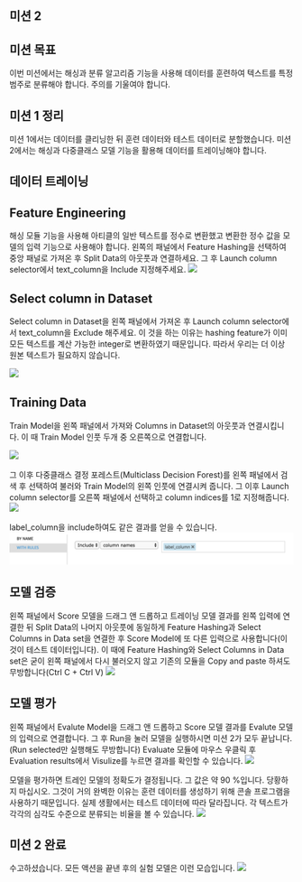 

## 미션 2
## 미션 목표
이번 미션에서는 해싱과 분류 알고리즘 기능을 사용해 데이터를 훈련하여 텍스트를 특정 범주로 분류해야 합니다. 주의를 기울여야 합니다.
## 미션 1 정리
미션 1에서는 데이터를 클리닝한 뒤 훈련 데이터와 테스트 데이터로 분할했습니다. 미션 2에서는 해싱과 다중클래스 모델 기능을 활용해 데이터를 트레이닝해야 합니다.
## 데이터 트레이닝
## Feature Engineering
해싱 모듈 기능을 사용해 아티클의 일반 텍스트를 정수로 변환했고 변환한 정수 값을 모델의 입력 기능으로 사용해야 합니다. 
왼쪽의 패널에서 Feature Hashing을 선택하여 중앙 패널로 가져온 후 Split Data의 아웃풋과 연결하세요. 
그 후 Launch column selector에서 text_column을 Include 지정해주세요. 
  ![](http://postfiles4.naver.net/MjAxNzA1MThfOTYg/MDAxNDk1MDg0NDgxNjkz.S1vmk2rp8mtQyZNzcYs8esvxZoMKWfLwyg71PS6NhGIg.8B19w1iYU6u8GPikWzAojzxx_Wuvm-xkN7IAFDHZJ2Yg.PNG.lifeteller/Mission2_1.png?type=w2)

## Select column in Dataset
Select column in Dataset을 왼쪽 패널에서 가져온 후 Launch column selector에서 text_column을 Exclude 해주세요. 이 것을 하는 이유는 hashing feature가 이미 모든 텍스트를 계산 가능한 integer로 변환하였기 때문입니다. 따라서 우리는 더 이상 원본 텍스트가 필요하지 않습니다.

![](http://postfiles10.naver.net/MjAxNzA1MThfMTA2/MDAxNDk1MDg0NDgyMDIx.MpasH6ORcJ62HUHem9rrLBvS6H68eT9Soh8JPGWYQbog.CkDrzfFV2Zq749vMGOIUiQwzXTjV0t1o4ZtIfeUo_LUg.PNG.lifeteller/Mission2_2.png?type=w2)

## Training Data
Train Model을 왼쪽 패널에서 가져와 Columns in Dataset의 아웃풋과 연결시킵니다. 이 때 Train Model 인풋 두개 중 오른쪽으로 연결합니다. 

![](http://postfiles15.naver.net/MjAxNzA1MThfMjE3/MDAxNDk1MDg0NDgyMjg5.2Z1i1hlLXeugt-dxxK34UbXWdFt7qv87LMZnOqFV7G8g.N4LrDDxatMwosEfqu1weDK5pkP5TuM0I4ZVBaZuMHUgg.PNG.lifeteller/Mission2_3.png?type=w2)

그 이후 다중클래스 결정 포레스트(Multiclass Decision Forest)를 왼쪽 패널에서 검색 후 선택하여 불러와 Train Model의 왼쪽 인풋에 연결시켜 줍니다.
그 이후 Launch column selector를 오른쪽 패널에서 선택하고 column indices를 1로 지정해줍니다.
 ![](http://postfiles1.naver.net/MjAxNzA1MThfNzQg/MDAxNDk1MDg0NDgyNTc3.bRkNBL81jgoNDuvE1QhTmfdyH4pgVGQSGHvEjSoMT4Eg.56M-UwsuaI04cMEEryC6E0YYyGELFp9vtxOFtWvj8TQg.PNG.lifeteller/Mission2_4.png?type=w2)

label_column을 include하여도 같은 결과를 얻을 수 있습니다.
![2_05](/images/2_05.PNG)

## 모델 검증
왼쪽 패널에서 Score 모델을 드래그 앤 드롭하고 트레이닝 모델 결과를 왼쪽 입력에 연결한 뒤 Split Data의 나머지 아웃풋에 동일하게 Feature Hashing과 Select Columns in Data set을 연결한 후 Score Model에 또 다른 입력으로 사용합니다(이 것이 테스트 데이터입니다).
이 때에 Feature Hashing와 Select Columns in Data set은 굳이 왼쪽 패널에서 다시 불러오지 않고 기존의 모듈을 Copy and paste 하셔도 무방합니다(Ctrl C + Ctrl V)
 ![](http://postfiles1.naver.net/MjAxNzA1MThfNjAg/MDAxNDk1MDg0NDgyOTk5.W0ap4zIeYm_Xhd7omi16xVu0elkMHHZZ5aOVyAUUyMsg.EAD1We0oMerdiSJlEnj9jcCcZGLJxxPMLj20Prv7FyAg.PNG.lifeteller/Mission2_5.png?type=w2)
 
## 모델 평가
왼쪽 패널에서 Evalute Model을 드래그 앤 드롭하고 Score 모델 결과를 Evalute 모델의 입력으로 연결합니다. 그 후 Run을 눌러 모델을 실행하시면 미션 2가 모두 끝납니다.(Run selected만 실행해도 무방합니다)
Evaluate 모듈에 마우스 우클릭 후 Evaluation results에서 Visulize를 누르면 결과를 확인할 수 있습니다.
 ![](http://postfiles16.naver.net/MjAxNzA1MThfMjMz/MDAxNDk1MDg0NDgzNDA1.A-XBuPRcQUJ1-5ZRqF_tZmPnF-sq4U-UPeMBS40mwuAg.27KEtIZ0-F2jaFc7khjFBoQKxYl6wrXWbtRPon18P8gg.PNG.lifeteller/Mission2_6.png?type=w2)

모델을 평가하면 트레인 모델의 정확도가 결정됩니다. 그 값은 약 90 %입니다. 당황하지 마십시오. 그것이 거의 완벽한 이유는 훈련 데이터를 생성하기 위해 콘솔 프로그램을 사용하기 때문입니다. 실제 생활에서는 테스트 데이터에 따라 달라집니다. 각 텍스트가 각각의 심각도 수준으로 분류되는 비율을 볼 수 있습니다.
 ![](http://postfiles3.naver.net/MjAxNzA1MThfMyAg/MDAxNDk1MDg0NDgzODU2.SNvICD3RG20KFlFDXmW00Z7svWrJYJeLOl6Mew6COVQg.CfZpVw4GnwV0Azu6y7dVbXDu9bYLBkTC5YlObl9KZSEg.PNG.lifeteller/Mission2_7.png?type=w2)

## 미션 2 완료
수고하셨습니다. 모든 액션을 끝낸 후의 실험 모델은 이런 모습입니다. 
![](http://postfiles4.naver.net/MjAxNzA1MThfMzkg/MDAxNDk1MDg0NDg0Mzcw.uPhdGCopm0_fglwe9rOrRwHV8mIEPUqxcqRx4CWNwyYg.a9WOV432-jGSkLbp9SR_hiQeHvh9Bzf_lmcQXn_J0JEg.PNG.lifeteller/Mission2_8.png?type=w2)
